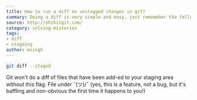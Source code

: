 ```yaml
---
title: How to run a diff on unstagged changes in git?
summary: Doing a diff is very simple and easy, just rememeber the following command and your set for life.
source: http://ohshitgit.com/
category: solving-mistories
tags:
- diff
- stageing
author: msingh
---
```


```bash
git diff --staged
```

Git won't do a diff of files that have been add-ed to your staging area without this flag. File under ¯(ツ)/¯ (yes, this is a feature, not a bug, but it's baffling and non-obvious the first time it happens to you!)
